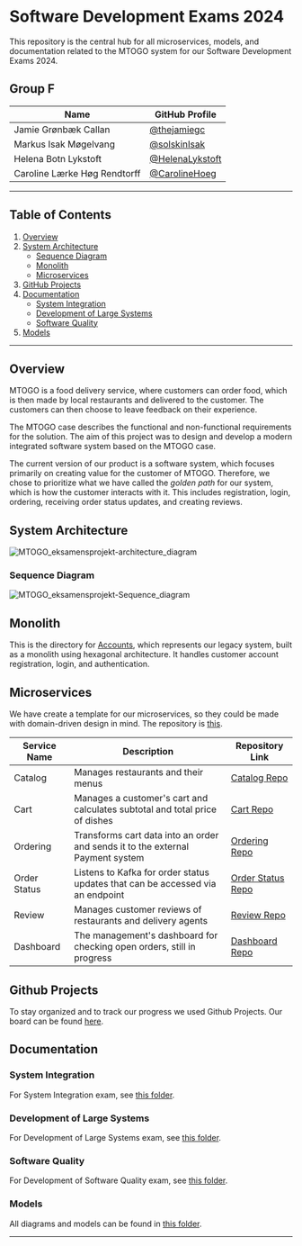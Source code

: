 # Software Development Exams 2024

This repository is the central hub for all microservices, models, and documentation related to the MTOGO system for our Software Development Exams 2024. 


## Group F

| Name                      | GitHub Profile                              |
|---------------------------|---------------------------------------------|
| Jamie Grønbæk Callan      | [@thejamiegc](https://github.com/thejamiegc)      |
| Markus Isak Møgelvang     | [@solskinIsak](https://github.com/solskinIsak)  |
| Helena Botn Lykstoft      | [@HelenaLykstoft](https://github.com/HelenaLykstoft) |
| Caroline Lærke Høg Rendtorff | [@CarolineHoeg](https://github.com/CarolineHoeg)   |

---


## Table of Contents

1. [Overview](#overview)
2. [System Architecture](#system-architecture)
   - [Sequence Diagram](#sequence-diagram)
   - [Monolith](#monolith)
   - [Microservices](#microservices)
4. [GitHub Projects](#github-projects)
5. [Documentation](#documentation)
   - [System Integration](#system-integration)
   - [Development of Large Systems](#development-of-large-systems)
   - [Software Quality](#software-quality)
6. [Models](#models)

---

## Overview

MTOGO is a food delivery service, where customers can order food, which is then made by local restaurants and delivered to the customer. The customers can then choose to leave feedback on their experience. 

The MTOGO case describes the functional and non-functional requirements for the solution. 
The aim of this project was to design and develop a modern integrated software system based on the MTOGO case. 

The current version of our product is a software system, which focuses primarily on creating value for the customer of MTOGO. Therefore, we chose to prioritize what we have called the *golden path* for our system, which is how the customer interacts with it. This includes registration, login, ordering, receiving order status updates, and creating reviews. 



## System Architecture
![MTOGO_eksamensprojekt-architecture_diagram](https://github.com/user-attachments/assets/c377e1a0-b371-4506-a2d5-7fc0e8fcd82b)

### Sequence Diagram
![MTOGO_eksamensprojekt-Sequence_diagram](https://github.com/user-attachments/assets/2d6b8adf-3bc5-40bd-8f3f-d81e0a1f3b8f)

## Monolith
This is the directory for [Accounts](https://github.com/TofuBytes-Studies-Group/Accounts), which represents our legacy system, built as a monolith using hexagonal architecture. It handles customer account registration, login, and authentication. 

## Microservices

We have create a template for our microservices, so they could be made with domain-driven design in mind. The repository is [this](https://github.com/TofuBytes-Studies-Group/MTOGO_template).


| Service Name   | Description                                                                      | Repository Link                                                         |
|----------------|----------------------------------------------------------------------------------|-------------------------------------------------------------------------|
| Catalog        | Manages restaurants and their menus                                             | [Catalog Repo](https://github.com/TofuBytes-Studies-Group/Catalog)      |
| Cart           | Manages a customer's cart and calculates subtotal and total price of dishes     | [Cart Repo](https://github.com/TofuBytes-Studies-Group/Cart)            |
| Ordering       | Transforms cart data into an order and sends it to the external Payment system           | [Ordering Repo](https://github.com/TofuBytes-Studies-Group/Ordering)    |
| Order Status   | Listens to Kafka for order status updates that can be accessed via an endpoint             | [Order Status Repo](https://github.com/TofuBytes-Studies-Group/Order_status) |
| Review         | Manages customer reviews of restaurants and delivery agents                    | [Review Repo](https://github.com/TofuBytes-Studies-Group/Review)        |
| Dashboard  | The management's dashboard for checking open orders, still in progress | [Dashboard Repo](https://github.com/TofuBytes-Studies-Group/MTOGODashboard) |



## Github Projects

To stay organized and to track our progress we used Github Projects. Our board can be found [here](https://github.com/orgs/TofuBytes-Studies-Group/projects/1). 



## Documentation

### System Integration

For System Integration exam, see [this folder](https://github.com/TofuBytes-Studies-Group/Exam2024/tree/main/Documentation/System%20Integration).

### Development of Large Systems

For Development of Large Systems exam, see [this folder](https://github.com/TofuBytes-Studies-Group/Exam2024/tree/main/Documentation/Development%20of%20Large%20Systems).

### Software Quality

For Development of Software Quality exam, see [this folder](https://github.com/TofuBytes-Studies-Group/Exam2024/tree/main/Documentation/System%20Quality).

### Models

All diagrams and models can be found in [this folder](https://github.com/TofuBytes-Studies-Group/Exam2024/tree/main/Documentation/Models).

---
